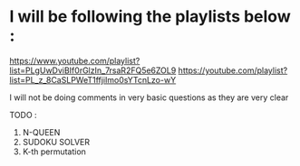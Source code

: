 # I will be following the playlists below :

https://www.youtube.com/playlist?list=PLgUwDviBIf0rGlzIn_7rsaR2FQ5e6ZOL9
https://youtube.com/playlist?list=PL_z_8CaSLPWeT1ffjiImo0sYTcnLzo-wY

I will not be doing comments in very basic questions as they are very clear 

TODO : 

1. N-QUEEN
2. SUDOKU SOLVER
3. K-th permutation
